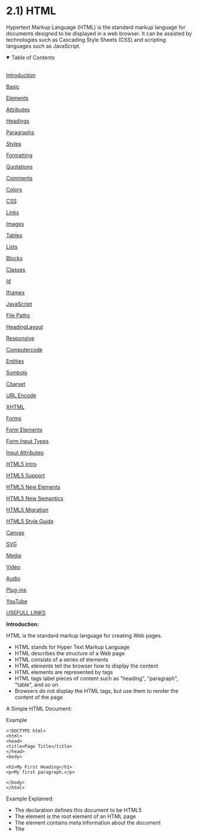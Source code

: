 # 2.1) HTML

Hypertext Markup Language (HTML) is the standard markup language for documents designed to be displayed in a web browser. It can be assisted by technologies such as Cascading Style Sheets (CSS) and scripting languages such as JavaScript.

<details open>
<summary>Table of Contents</summary>
<br>

[Introduction](#h1)

[Basic](#h2)

[Elements](#h3)

[Attributes](#h4)

[Headings](#h5)

[Paragraphs](#h6)

[Styles](#h7)

[Formatting](#h8)

[Quotations](#h9)

[Comments](#h10)

[Colors](#h11)

[CSS](#h12)

[Links](#h13)

[Images](#h14)

[Tables](#h15)

[Lists](#h16)

[Blocks](#h17)

[Classes](#h18)

[Id](#h19)

[Iframes](#h20)

[JavaScript](#h21)

[File Paths](#h22)

[HeadingLayout](#h23)

[Responsive](#h24)

[Computercode](#h25)

[Entities](#h26)

[Symbols](#h27)

[Charset](#h28)

[URL Encode](#h29)

[XHTML](#h30)

[Forms](#h31)

[Form Elements](#h32)

[Form Input Types](#h33)

[Input Attributes](#h34)

[HTML5 Intro](#h35)

[HTML5 Support](#h36)

[HTML5 New Elements](#h37)

[HTML5 New Semantics](#h38)

[HTML5 Migration](#h39)

[HTML5 Style Guide](#h40)

[Canvas](#h41)

[SVG](#h42)

[Media](#h43)

[Video](#h44)

[Audio](#h45)

[Plug-ins](#h46)

[YouTube](#h47)

[USEFULL LINKS](#h48)

</details>

<a name="h1"/>

**Introduction:**

HTML is the standard markup language for creating Web pages.

* HTML stands for Hyper Text Markup Language
* HTML describes the structure of a Web page
* HTML consists of a series of elements
* HTML elements tell the browser how to display the content
* HTML elements are represented by tags
* HTML tags label pieces of content such as "heading", "paragraph", "table", and so on
* Browsers do not display the HTML tags, but use them to render the content of the page

A Simple HTML Document:

Example
```
<!DOCTYPE html>
<html>
<head>
<title>Page Title</title>
</head>
<body>

<h1>My First Heading</h1>
<p>My first paragraph.</p>

</body>
</html>
```

Example Explained:

* The <!DOCTYPE html> declaration defines this document to be HTML5
* The <html> element is the root element of an HTML page
* The <head> element contains meta information about the document
* The <title> element specifies a title for the document
* The <body> element contains the visible page content
* The <h1> element defines a large heading
* The <p> element defines a paragraph

HTML Tags:

HTML tags are element names surrounded by angle brackets:
```
<tagname>content goes here...</tagname>
```
* HTML tags normally come in pairs like <p> and </p>
* The first tag in a pair is the start tag, the second tag is the end tag
* The end tag is written like the start tag, but with a forward slash inserted before the tag name

Web Browsers:

The purpose of a web browser (Chrome, Edge, Firefox, Safari) is to read HTML documents and display them.

The browser does not display the HTML tags, but uses them to determine how to display the document.

The <!DOCTYPE> Declaration:

The <!DOCTYPE> declaration represents the document type, and helps browsers to display web pages correctly.

It must only appear once, at the top of the page (before any HTML tags).

The <!DOCTYPE> declaration is not case sensitive.

The <!DOCTYPE> declaration for HTML5 is:
```
<!DOCTYPE html>
```

<a name="h2"/>

**Basic:**

**Documents**

All HTML documents must start with a document type declaration: <!DOCTYPE html>.

The HTML document itself begins with <html> and ends with </html>.

The visible part of the HTML document is between <body> and </body>.

Example:
```
<!DOCTYPE html>
<html>
<body>

<h1>My First Heading</h1>
<p>My first paragraph.</p>

</body>
</html>
```

**Headings**

HTML headings are defined with the <h1> to <h6> tags.

<h1> defines the most important heading. <h6> defines the least important heading: 

Example:
```
<h1>This is heading 1</h1>
<h2>This is heading 2</h2>
<h3>This is heading 3</h3>
```

**Paragraphs**

HTML paragraphs are defined with the <p> tag:

Example:
```
<p>This is a paragraph.</p>
<p>This is another paragraph.</p>
```

**Links**

HTML links are defined with the <a> tag:

Example
```
<a href="https://www.w3schools.com">This is a link</a>
```

The link's destination is specified in the href attribute. 

**Images**

HTML images are defined with the <img> tag.

The source file (src), alternative text (alt), width, and height are provided as attributes:

Example:
```
<img src="w3schools.jpg" alt="W3Schools.com" width="104" height="142">
```

**Buttons**

HTML buttons are defined with the <button> tag:

Example:
```
<button>Click me</button>
```

**HTML Lists**

HTML lists are defined with the <ul> (unordered/bullet list) or the <ol> (ordered/numbered list) tag, followed by <li> tags (list items):

Example:
```
<ul>
  <li>Coffee</li>
  <li>Tea</li>
  <li>Milk</li>
</ul>

<ol>
  <li>Coffee</li>
  <li>Tea</li>
  <li>Milk</li>
</ol>
```

<a name="h3"/>

**Elements:**

An HTML element usually consists of a start tag and an end tag, with the content inserted in between:
```
<tagname>Content goes here...</tagname>
```

**Nested HTML Elements**

HTML elements can be nested (elements can contain elements).

All HTML documents consist of nested HTML elements (Elements inside other elements).

**Empty HTML Elements**

HTML elements with no content are called empty elements.

<br> is an empty element without a closing tag (the <br> tag defines a line break):

Example:
```
<p>This is a <br> paragraph with a line break.</p>
```

Empty elements can be "closed" in the opening tag like this: <br />.

HTML5 does not require empty elements to be closed. But if you want stricter validation, or if you need to make your document readable by XML parsers, you must close all HTML elements properly.

**HTML Is Not Case Sensitive**

HTML tags are not case sensitive: <P> means the same as <p>.

The HTML5 standard does not require lowercase tags, but it is recommended to use lowercase in HTML, and demands lowercase for stricter document types like XHTML.

<a name="h4"/>

**Attributes:**

* All HTML elements can have attributes
* Attributes provide additional information about an element
* Attributes are always specified in the start tag
* Attributes usually come in name/value pairs like: name="value"

**The href Attribute**

HTML links are defined with the <a> tag. The link address is specified in the href attribute:

Example:
```
<a href="https://www.w3schools.com">This is a link</a>
```

**The src Attribute**

HTML images are defined with the <img> tag.

The filename of the image source is specified in the src attribute:

Example:
```
<img src="img_girl.jpg">
```

**The width and height Attributes**

HTML images also have width and height attributes, which specifies the width and height of the image:

Example:
```
<img src="img_girl.jpg" width="500" height="600">
```

**The alt Attribute**

The alt attribute specifies an alternative text to be used, if an image cannot be displayed.

The value of the alt attribute can be read by screen readers. This way, someone "listening" to the webpage, e.g. a vision impaired person, can "hear" the element.

Example:
```
<img src="img_girl.jpg" alt="Girl with a jacket">
```

<a name="h5"/>

**Headings:**

Headings are defined with the <h1> to <h6> tags.

<h1> defines the most important heading. <h6> defines the least important heading.

Example:
```
<h1>Heading 1</h1>
<h2>Heading 2</h2>
<h3>Heading 3</h3>
<h4>Heading 4</h4>
<h5>Heading 5</h5>
<h6>Heading 6</h6>
```

**Headings Are Important**

Search engines use the headings to index the structure and content of your web pages.

Users often skim a page by its headings. It is important to use headings to show the document structure.

<h1> headings should be used for main headings, followed by <h2> headings, then the less important <h3>, and so on.

**Bigger Headings**

Each HTML heading has a default size. However, you can specify the size for any heading with the style attribute, using the CSS font-size property:

Example:
```
<h1 style="font-size:60px;">Heading 1</h1>
```

**Horizontal Rules**

The <hr> tag defines a thematic break in an HTML page, and is most often displayed as a horizontal rule.

The <hr> element is used to separate content (or define a change) in an HTML page:

Example:
```
<h1>This is heading 1</h1>
<p>This is some text.</p>
<hr>
<h2>This is heading 2</h2>
<p>This is some other text.</p>
<hr>
```

**The <head> Element**

The HTML <head> element is a container for metadata. HTML metadata is data about the HTML document. Metadata is not displayed.

The <head> element is placed between the <html> tag and the <body> tag:

Example:
```
<!DOCTYPE html>
<html>

<head>
  <title>My First HTML</title>
  <meta charset="UTF-8">
</head>

<body>
</html>
```

<a name="h6"/>

**Paragraphs:**

<a name="h7"/>

**Styles:**

<a name="h8"/>

**Formatting:**

<a name="h9"/>

**Quotations:**

<a name="h10"/>

**Comments:**

<a name="h11"/>

**Colors:**

<a name="h12"/>

**CSS:**

<a name="h13"/>

**Links:**

<a name="h14"/>

**Images:**

<a name="h15"/>

**Tables:**

<a name="h16"/>

**Lists:**

<a name="h17"/>

**Blocks:**

<a name="h18"/>

**Classes:**

<a name="h19"/>

**Id:**

<a name="h20"/>

**Iframes:**

<a name="h21"/>

**JavaScript:**

<a name="h22"/>

**File Paths:**

<a name="h23"/>

**HeadingLayout:**

<a name="h24"/>

**Responsive:**

<a name="h25"/>

**Computercode:**

<a name="h26"/>

**Entities:**

<a name="h27"/>

**Symbols:**

<a name="h28"/>

**Charset:**

<a name="h29"/>

**URL Encode:**

<a name="h30"/>

**XHTML:**

<a name="h31"/>

**Forms:**

<a name="h32"/>

**Form Elements:**

<a name="h33"/>

**Form Input Types:**

<a name="h34"/>

**Input Attributes:**

<a name="h35"/>

**HTML5 Intro:**

<a name="h36"/>

**HTML5 Support:**

<a name="h37"/>

**HTML5 New Elements:**

<a name="h38"/>

**HTML5 New Semantics:**

<a name="h39"/>

**HTML5 Migration:**

<a name="h40"/>

**HTML5 Style Guide:**

<a name="h41"/>

**Canvas:**

<a name="h42"/>

**SVG:**

<a name="h43"/>

**Media:**

<a name="h44"/>

**Video:**

<a name="h45"/>

**Audio:**

<a name="h46"/>

**Plug-ins:**

<a name="h47"/>

**YouTube:**

<a name="h48"/>

**USEFULL LINKS**

**HTML Wikipedia:**

https://en.wikipedia.org/wiki/HTML

**HTML Tutorial:**

https://www.w3schools.com/html/